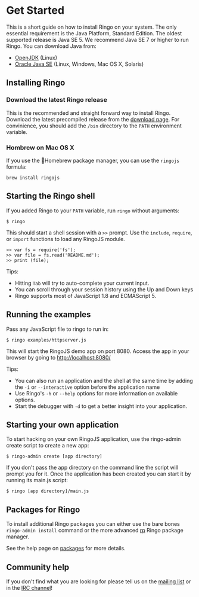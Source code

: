 # Get Started

This is a short guide on how to install Ringo on your system. The only essential requirement is the Java Platform, Standard Edition.
The oldest supported release is Java SE 5. We recommend Java SE 7 or higher to run Ringo. You can download Java from:

 * [OpenJDK](http://openjdk.java.net/install/) (Linux)
 * [Oracle Java SE](http://www.oracle.com/technetwork/java/javase/downloads/index.html) (Linux, Windows, Mac OS X, Solaris)

## Installing Ringo

### Download the latest Ringo release

This is the recommended and straight forward way to install Ringo. Download the latest precompiled release from the
[download page](/download). For convinience, you should add the `/bin` directory to the `PATH` environment variable.

### Hombrew on Mac OS X

If you use the &#127866;Homebrew package manager, you can use the `ringojs` formula:

```
brew install ringojs
```

## Starting the Ringo shell

If you added Ringo to your `PATH` variable, run `ringo` without arguments:

    $ ringo

This should start a shell session with a `>>` prompt. Use the `include`, `require`, or `import` functions to load any RingoJS module.

    >> var fs = require('fs');
    >> var file = fs.read('README.md');
    >> print (file);

Tips:

  * Hitting `Tab` will try to auto-complete your current input.
  * You can scroll through your session history using the Up and Down keys
  * Ringo supports most of JavaScript 1.8 and ECMAScript 5.

## Running the examples

Pass any JavaScript file to ringo to run in:

    $ ringo examples/httpserver.js

This will start the RingoJS demo app on port 8080. Access the app in your browser by going to <http://localhost:8080/>

Tips:

  * You can also run an application and the shell at the same time by adding the `-i` or `--interactive` option before the application name
  * Use Ringo's `-h` or `--help` options for more information on available options.
  * Start the debugger with `-d` to get a better insight into your application.

## Starting your own application

To start hacking on your own RingoJS application, use the ringo-admin create script to create a new app:

    $ ringo-admin create [app directory]

If you don't pass the app directory on the command line the script will prompt you for it. Once the application has been created you can start it by running its main.js script:

    $ ringo [app directory]/main.js

## Packages for Ringo

To install additional Ringo packages you can either use the bare bones `ringo-admin install` command or the more advanced [rp](https://github.com/grob/rp) Ringo package manager.

See the help page on [packages](/documentation/packages) for more details.

## Community help

If you don't find what you are looking for please tell us on the [mailing list][group] or in the [IRC channel][irc]!

[group]: http://groups.google.com/group/ringojs
[irc]: irc://freenode.org/ringojs
